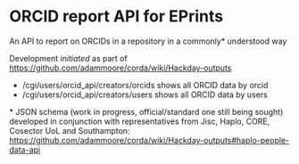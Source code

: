 # ORCID report API for EPrints
An API to report on ORCIDs in a repository in a commonly\* understood way

Development *initiated* as part of https://github.com/adammoore/corda/wiki/Hackday-outputs

* /cgi/users/orcid_api/creators/orcids shows all ORCID data by orcid
* /cgi/users/orcid_api/creators/users shows all ORCID data by users

\* JSON schema (work in progress, official/standard one still being sought) developed in conjunction with representatives from Jisc, Haplo, CORE, Cosector UoL and Southampton: https://github.com/adammoore/corda/wiki/Hackday-outputs#haplo-people-data-api
